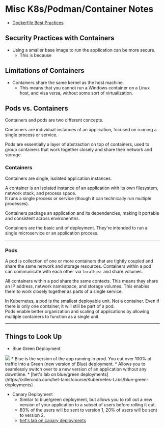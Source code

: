 # Misc K8s/Podman/Container Notes
* [Dockerfile Best Practices](https://docs.docker.com/develop/develop-images/dockerfile_best-practices/)

## Security Practices with Containers

* Using a smaller base image to run the application can be more secure.
    * This is because 


## Limitations of Containers

* Containers share the same kernel as the host machine.  
    * This means that you cannot run a Windows container on a Linux host, and visa
      versa, without some sort of virtualization.  


<!-- difference between containers and pods -->
## Pods vs. Containers
Containers and pods are two different concepts.  

Containers are individual instances of an application, focused on running a single
process or service.  

Pods are essentially a layer of abstraction on top of containers, used to group
containers that work together closely and share their network and storage.  


### Containers
Containers are single, isolated application instances.  

A container is an isolated instance of an application with its own filesystem, 
network stack, and process space.  
It runs a single process or service (though it can technically run multiple
processes).  

Containers package an application and its dependencies, making it portable and 
consistent across environemtns.  

Containers are the basic unit of deployment.
They're intended to run a single microservice or an application process.  

---


### Pods


A pod is collection of one or more containers that are tightly coupled and share the
same network and storage resources. 
Containers within a pod can communicate with each other via `localhost` and share volumes.  

All containers within a pod share the same contexts.
This means they share an IP address, network namespace, and storage volumes. 
This enables them to work closely together as parts of a single service.  

In Kubernetes, a pod is the smallest deployable unit. Not a container. 
Even if there is only one container, it will still be part of a pod.  
Pods enable better organization and scaling of applications by allowing multiple
containers to function as a single unit.  

---

## Things to Look Up
* Blue Green Deployment
<img src="https://storage.googleapis.com/killercoda-prod-europe1/repositories/het-tanis/Kubernetes-Labs/blue-green-deployments/assets/blue_green.png"/>
    * Blue is the version of the app running in prod. You cut over 100% of traffic into a Green (new version of Blue) deployment.  
    * Allows you to seamlessly switch over to a new version of an application without any downtime.  
    * [het's lab on blue/green deployments](https://killercoda.com/het-tanis/course/Kubernetes-Labs/blue-green-deployments)  


* Canary Deployment 
    * Similar to blue/green deployment, but allows you to roll out a new version of your application to a subset of users before rolling it out.  
    * 80% of the users will be sent to version 1, 20% of users will be sent to version 2.  
    * [het's lab on canary deployments](https://killercoda.com/het-tanis/course/Kubernetes-Labs/canary-deployments)



